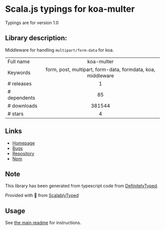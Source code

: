
# Scala.js typings for koa-multer

Typings are for version 1.0

## Library description:
Middleware for handling `multipart/form-data` for koa.

|                    |                 |
| ------------------ | :-------------: |
| Full name          | koa-multer |
| Keywords           | form, post, multipart, form-data, formdata, koa, middleware |
| # releases         | 1 |
| # dependents       | 85 |
| # downloads        | 381544 |
| # stars            | 4 |

## Links
- [Homepage](https://github.com/koa-modules/multer#readme)
- [Bugs](https://github.com/koa-modules/multer/issues)
- [Repository](https://github.com/koa-modules/multer)
- [Npm](https://www.npmjs.com/package/koa-multer)
    


## Note
This library has been generated from typescript code from [DefinitelyTyped](https://definitelytyped.org).

Provided with :purple_heart: from [ScalablyTyped](https://github.com/oyvindberg/ScalablyTyped)

## Usage
See [the main readme](../../readme.md) for instructions.


